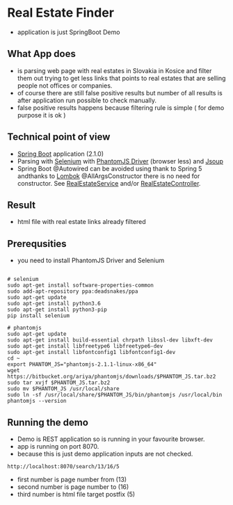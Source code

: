 # Real Estate Finder

- application is just SpringBoot Demo

## What App does

- is parsing web page with real estates in Slovakia in Kosice and filter them out trying to get less links that points to real estates that are selling people not offices or companies.
- of course there are still false positive results but number of all results is after application run possible to check manually.
- false positive results happens because filtering rule is simple ( for demo purpose it is ok )

## Technical point of view

- [Spring Boot](http://spring.io/projects/spring-boot) application (2.1.0)
- Parsing with [Selenium](https://www.seleniumhq.org) with [PhantomJS Driver](http://phantomjs.org) (browser less) and [Jsoup](https://jsoup.org)
- Spring Boot @Autowired can be avoided using thank to Spring 5 andthanks to  [Lombok](https://projectlombok.org) @AllArgsConstructor there is no need for constructor. See [RealEstateService](https://github.com/peterszatmary/real-estate-finder/blob/master/src/main/java/com/reality/finder/realityfinder/RealEstateService.java) and/or [RealEstateController](https://github.com/peterszatmary/real-estate-finder/blob/master/src/main/java/com/reality/finder/realityfinder/RealEstateController.java).

## Result

- html file with real estate links already filtered

## Prerequsities

- you need to install PhantomJS Driver and Selenium

```shell

# selenium
sudo apt-get install software-properties-common
sudo add-apt-repository ppa:deadsnakes/ppa
sudo apt-get update
sudo apt-get install python3.6
sudo apt-get install python3-pip
pip install selenium

# phantomjs
sudo apt-get update
sudo apt-get install build-essential chrpath libssl-dev libxft-dev
sudo apt-get install libfreetype6 libfreetype6-dev
sudo apt-get install libfontconfig1 libfontconfig1-dev
cd ~
export PHANTOM_JS="phantomjs-2.1.1-linux-x86_64"
wget https://bitbucket.org/ariya/phantomjs/downloads/$PHANTOM_JS.tar.bz2
sudo tar xvjf $PHANTOM_JS.tar.bz2
sudo mv $PHANTOM_JS /usr/local/share
sudo ln -sf /usr/local/share/$PHANTOM_JS/bin/phantomjs /usr/local/bin
phantomjs --version

```

## Running the demo

- Demo is REST application so is running in your favourite browser.
- app is running on port 8070.
- because this is just demo application inputs are not checked.

```shell
http://localhost:8070/search/13/16/5
```

- first number is page number from (13)
- second number is page number to (16)
- third number is html file target postfix (5)
